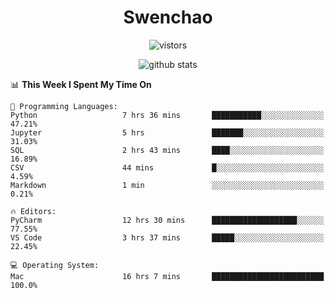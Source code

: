 <h1 align="center">Swenchao</h3>

<p align="center">
  <img src="https://visitor-badge.glitch.me/badge?page_id=Swenchao" alt="vistors" />
</p>

<p align="center">
  <img src="https://github-readme-stats.vercel.app/api?username=Swenchao&count_private=true&show_icons=true&theme=vue-dark&hide_title=true" alt="github stats" />
</p>

<!--START_SECTION:waka-->
📊 **This Week I Spent My Time On** 

```text
💬 Programming Languages: 
Python                   7 hrs 36 mins       ███████████░░░░░░░░░░░░░░   47.21% 
Jupyter                  5 hrs               ███████░░░░░░░░░░░░░░░░░░   31.03% 
SQL                      2 hrs 43 mins       ████░░░░░░░░░░░░░░░░░░░░░   16.89% 
CSV                      44 mins             █░░░░░░░░░░░░░░░░░░░░░░░░   4.59% 
Markdown                 1 min               ░░░░░░░░░░░░░░░░░░░░░░░░░   0.21%

🔥 Editors: 
PyCharm                  12 hrs 30 mins      ███████████████████░░░░░░   77.55% 
VS Code                  3 hrs 37 mins       █████░░░░░░░░░░░░░░░░░░░░   22.45%

💻 Operating System: 
Mac                      16 hrs 7 mins       █████████████████████████   100.0%

```


<!--END_SECTION:waka-->
